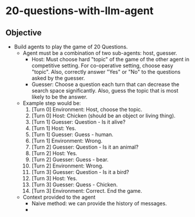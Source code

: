 # 20-questions-with-llm-agent

## Objective

* Build agents to play the game of 20 Questions.
  * Agent must be a combination of two sub-agents: host, guesser.
    * Host: Must choose hard "topic" of the game of the other agent in competitive setting. For co-operative setting, choose easy "topic". Also, correctly answer "Yes" or "No" to the questions asked by the guesser.
    * Guesser: Choose a question each turn that can decrease the search space significantly. Also, guess the topic that is most likely to be the answer.
  * Example step would be:
    1. [Turn 0] Environment: Host, choose the topic.
    2. [Turn 0] Host: Chicken (should be an object or living thing).
    3. [Turn 1] Guesser: Question - Is it alive?
    4. [Turn 1] Host: Yes.
    5. [Turn 1] Guesser: Guess - human.
    6. [Turn 1] Environment: Wrong.
    7. [Turn 2] Guesser: Question - Is it an animal?
    8. [Turn 2] Host: Yes.
    9. [Turn 2] Guesser: Guess - bear.
    10. [Turn 2] Environment: Wrong.
    11. [Turn 3] Guesser: Question - Is it a bird?
    12. [Turn 3] Host: Yes.
    13. [Turn 3] Guesser: Quess - Chicken.
    14. [Turn 3] Environment: Correct. End the game.
  * Context provided to the agent
    * Naive method: we can provide the history of messages.
    *
